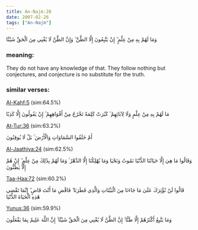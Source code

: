 ```yaml
---
title: An-Najm:28
date: 2007-02-26
tags: ["An-Najm"]
---
```

وَمَا لَهُمْ بِهِ مِنْ عِلْمٍ ۖ إِنْ يَتَّبِعُونَ إِلَّا الظَّنَّ ۖ وَإِنَّ الظَّنَّ لَا يُغْنِي مِنَ الْحَقِّ شَيْئًا
### meaning: 
They do not have any knowledge of that. They follow nothing but conjectures, and conjecture is no substitute for the truth.
### similar verses: 

[Al-Kahf:5](/18/5) (sim:64.5%)

مَا لَهُمْ بِهِ مِنْ عِلْمٍ وَلَا لِآبَائِهِمْ ۚ كَبُرَتْ كَلِمَةً تَخْرُجُ مِنْ أَفْوَاهِهِمْ ۚ إِنْ يَقُولُونَ إِلَّا كَذِبًا

[At-Tur:36](/52/36) (sim:63.2%)

أَمْ خَلَقُوا السَّمَاوَاتِ وَالْأَرْضَ ۚ بَلْ لَا يُوقِنُونَ

[Al-Jaathiya:24](/45/24) (sim:62.5%)

وَقَالُوا مَا هِيَ إِلَّا حَيَاتُنَا الدُّنْيَا نَمُوتُ وَنَحْيَا وَمَا يُهْلِكُنَا إِلَّا الدَّهْرُ ۚ وَمَا لَهُمْ بِذَٰلِكَ مِنْ عِلْمٍ ۖ إِنْ هُمْ إِلَّا يَظُنُّونَ

[Taa-Haa:72](/20/72) (sim:60.2%)

قَالُوا لَنْ نُؤْثِرَكَ عَلَىٰ مَا جَاءَنَا مِنَ الْبَيِّنَاتِ وَالَّذِي فَطَرَنَا ۖ فَاقْضِ مَا أَنْتَ قَاضٍ ۖ إِنَّمَا تَقْضِي هَٰذِهِ الْحَيَاةَ الدُّنْيَا

[Yunus:36](/10/36) (sim:59.9%)

وَمَا يَتَّبِعُ أَكْثَرُهُمْ إِلَّا ظَنًّا ۚ إِنَّ الظَّنَّ لَا يُغْنِي مِنَ الْحَقِّ شَيْئًا ۚ إِنَّ اللَّهَ عَلِيمٌ بِمَا يَفْعَلُونَ
